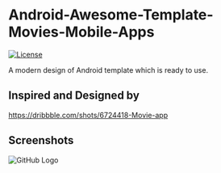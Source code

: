 # Android-Awesome-Template-Movies-Mobile-Apps
[![License](https://img.shields.io/badge/License-Apache%202.0-blue.svg)](https://opensource.org/licenses/Apache-2.0)

A modern design of Android template which is ready to use.

## Inspired and Designed by

https://dribbble.com/shots/6724418-Movie-app

## Screenshots

![GitHub Logo](https://drive.google.com/uc?export=view&id=1UNkNDA2hWh7zYn8HtqzZfvnMoGugaVNW)
